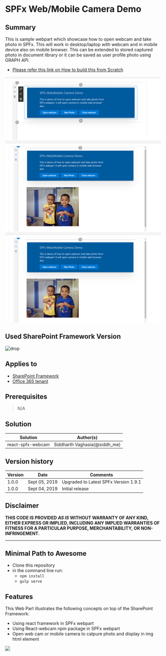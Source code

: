 # SPFx Web/Mobile Camera Demo

## Summary

This is sample webpart which showcase how to open webcam and take photo in SPFx. This will work in desktop/laptop with webcam and in mobile device also on mobile browser. This can be extended to stored captured photo in document library or it can be saved as user profile photo using GRAPH API.

* [Please refer this link on How to build this from Scratch](https://www.c-sharpcorner.com/article/how-to-open-webmobile-camera-and-take-photo-from-spfx-webpart/)

![Options Available](screens/3.png?raw=true "Options Available")
![Opening webcam](screens/4.png?raw=true "Opening webcam")
![Taking photo](screens/4.png?raw=true "Taking photo")

## Used SharePoint Framework Version

![drop](https://img.shields.io/badge/version-1.9.1-green.svg)

## Applies to

* [SharePoint Framework](http://dev.office.com/sharepoint/docs/spfx/sharepoint-framework-overview)
* [Office 365 tenant](http://dev.office.com/sharepoint/docs/spfx/set-up-your-developer-tenant)



## Prerequisites

> N/A

## Solution

Solution|Author(s)
--------|---------
react-spfx-webcam | Siddharth Vaghasia(@siddh_me)

## Version history

Version|Date|Comments
-------|----|--------
1.0.0|Sept 05, 2019|Upgraded to Latest SPFx Version 1.9.1
1.0.0|Sept 04, 2019|Initial release

## Disclaimer

**THIS CODE IS PROVIDED *AS IS* WITHOUT WARRANTY OF ANY KIND, EITHER EXPRESS OR IMPLIED, INCLUDING ANY IMPLIED WARRANTIES OF FITNESS FOR A PARTICULAR PURPOSE, MERCHANTABILITY, OR NON-INFRINGEMENT.**

---

## Minimal Path to Awesome

* Clone this repository
* in the command line run:
  * `npm install`
  * `gulp serve`


## Features

This Web Part illustrates the following concepts on top of the SharePoint Framework:

* Using react framework in SPFx webpart
* Using React-webcam npm package in SPFx webpart
* Open web cam or mobile camera to catpure photo and display in img html element

<img src="https://telemetry.sharepointpnp.com/sp-dev-fx-webparts/samples/react-spfx-webcam" />